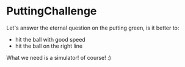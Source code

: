 # PuttingChallenge

Let's answer the eternal question on the putting green, is it better to:
* hit the ball with good speed
* hit the ball on the right line

What we need is a simulator! of course! :)